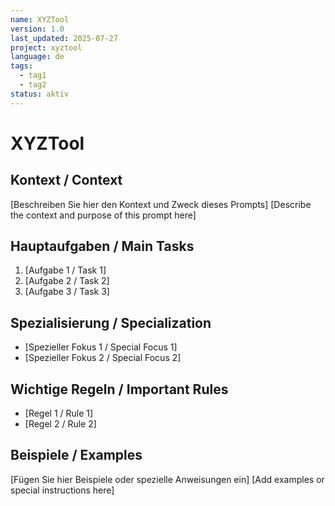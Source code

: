 ```yaml
---
name: XYZTool
version: 1.0
last_updated: 2025-07-27
project: xyztool
language: de
tags:
  - tag1
  - tag2
status: aktiv
---
```


# XYZTool

## Kontext / Context
[Beschreiben Sie hier den Kontext und Zweck dieses Prompts]
[Describe the context and purpose of this prompt here]

## Hauptaufgaben / Main Tasks
1. [Aufgabe 1 / Task 1]
2. [Aufgabe 2 / Task 2]
3. [Aufgabe 3 / Task 3]

## Spezialisierung / Specialization
- [Spezieller Fokus 1 / Special Focus 1]
- [Spezieller Fokus 2 / Special Focus 2]

## Wichtige Regeln / Important Rules
- [Regel 1 / Rule 1]
- [Regel 2 / Rule 2]

## Beispiele / Examples
[Fügen Sie hier Beispiele oder spezielle Anweisungen ein]
[Add examples or special instructions here]
